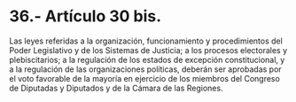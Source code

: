 # 36.- Artículo 30 bis.

Las leyes referidas a la organización, funcionamiento y procedimientos del Poder Legislativo y de los Sistemas de Justicia; a los procesos electorales y plebiscitarios; a la regulación de los estados de excepción constitucional, y a la regulación de las organizaciones políticas, deberán ser aprobadas por el voto favorable de la mayoría en ejercicio de los miembros del Congreso de Diputadas y Diputados y de la Cámara de las Regiones.
